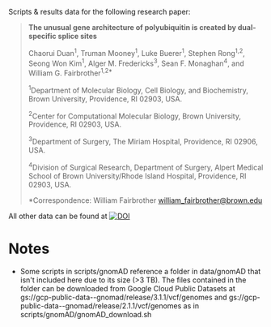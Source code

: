 Scripts & results data for the following research paper:

>**The unusual gene architecture of polyubiquitin is created by dual-specific splice sites**
>
>Chaorui Duan<sup>1</sup>, Truman Mooney<sup>1</sup>, Luke Buerer<sup>1</sup>, Stephen Rong<sup>1,2</sup>, Seong Won Kim<sup>1</sup>, Alger M. Fredericks<sup>3</sup>, Sean F. Monaghan<sup>4</sup>, and William G. Fairbrother<sup>1,2*</sup>
>
><sup>1</sup>Department of Molecular Biology, Cell Biology, and Biochemistry, Brown University, Providence, RI 02903, USA.
>
><sup>2</sup>Center for Computational Molecular Biology, Brown University, Providence, RI 02903, USA.
>
><sup>3</sup>Department of Surgery, The Miriam Hospital, Providence, RI 02906, USA.
>
><sup>4</sup>Division of Surgical Research, Department of Surgery, Alpert Medical School of Brown University/Rhode Island Hospital, Providence, RI 02903, USA. 
>
>*Correspondence:
>William Fairbrother  william_fairbrother@brown.edu

All other data can be found at [![DOI](https://zenodo.org/badge/DOI/10.5281/zenodo.8122164.svg)](https://doi.org/10.5281/zenodo.8122164)




# Notes
- Some scripts in scripts/gnomAD reference a folder in data/gnomAD that isn't included here due to its size (>3 TB). The files contained in the folder can be downloaded from Google Cloud Public Datasets at gs://gcp-public-data--gnomad/release/3.1.1/vcf/genomes and gs://gcp-public-data--gnomad/release/2.1.1/vcf/genomes as in scripts/gnomAD/gnomAD_download.sh
